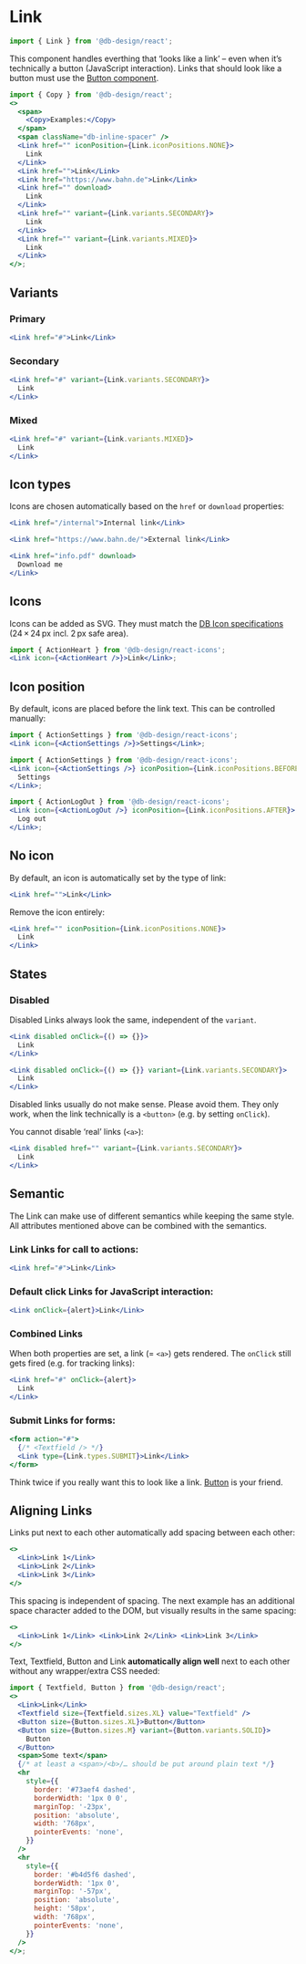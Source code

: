 # Link

```js
import { Link } from '@db-design/react';
```

This component handles everthing that ‘looks like a link’ – even when it’s technically a button (JavaScript interaction). Links that should look like a button must use the [Button component](/#/Components/Interactive/Button).

```jsx noeditor
import { Copy } from '@db-design/react';
<>
  <span>
    <Copy>Examples:</Copy>
  </span>
  <span className="db-inline-spacer" />
  <Link href="" iconPosition={Link.iconPositions.NONE}>
    Link
  </Link>
  <Link href="">Link</Link>
  <Link href="https://www.bahn.de">Link</Link>
  <Link href="" download>
    Link
  </Link>
  <Link href="" variant={Link.variants.SECONDARY}>
    Link
  </Link>
  <Link href="" variant={Link.variants.MIXED}>
    Link
  </Link>
</>;
```

## Variants

### Primary

```jsx
<Link href="#">Link</Link>
```

### Secondary

```jsx
<Link href="#" variant={Link.variants.SECONDARY}>
  Link
</Link>
```

### Mixed

```jsx
<Link href="#" variant={Link.variants.MIXED}>
  Link
</Link>
```

## Icon types

Icons are chosen automatically based on the `href` or `download` properties:

```jsx
<Link href="/internal">Internal link</Link>
```

```jsx
<Link href="https://www.bahn.de/">External link</Link>
```

```jsx
<Link href="info.pdf" download>
  Download me
</Link>
```

## Icons

Icons can be added as SVG. They must match the [DB Icon specifications](https://dpp.bahn-x.de/foundation/icons) (24 × 24 px incl. 2 px safe area).

```jsx
import { ActionHeart } from '@db-design/react-icons';
<Link icon={<ActionHeart />}>Link</Link>;
```

## Icon position

By default, icons are placed before the link text. This can be controlled manually:

```jsx
import { ActionSettings } from '@db-design/react-icons';
<Link icon={<ActionSettings />}>Settings</Link>;
```

```jsx
import { ActionSettings } from '@db-design/react-icons';
<Link icon={<ActionSettings />} iconPosition={Link.iconPositions.BEFORE}>
  Settings
</Link>;
```

```jsx
import { ActionLogOut } from '@db-design/react-icons';
<Link icon={<ActionLogOut />} iconPosition={Link.iconPositions.AFTER}>
  Log out
</Link>;
```

## No icon

By default, an icon is automatically set by the type of link:

```jsx
<Link href="">Link</Link>
```

Remove the icon entirely:

```jsx
<Link href="" iconPosition={Link.iconPositions.NONE}>
  Link
</Link>
```

## States

### Disabled

Disabled Links always look the same, independent of the `variant`.

```jsx
<Link disabled onClick={() => {}}>
  Link
</Link>
```

```jsx
<Link disabled onClick={() => {}} variant={Link.variants.SECONDARY}>
  Link
</Link>
```

Disabled links usually do not make sense. Please avoid them. They only work, when the link technically is a `<button>` (e.g. by setting `onClick`).

You cannot disable ‘real’ links (`<a>`):

```jsx
<Link disabled href="" variant={Link.variants.SECONDARY}>
  Link
</Link>
```

## Semantic

The Link can make use of different semantics while keeping the same style. All attributes mentioned above can be combined with the semantics.

### Link Links for call to actions:

```jsx
<Link href="#">Link</Link>
```

### Default click Links for JavaScript interaction:

```jsx
<Link onClick={alert}>Link</Link>
```

### Combined Links

When both properties are set, a link (= `<a>`) gets rendered. The `onClick` still gets fired (e.g. for tracking links):

```jsx
<Link href="#" onClick={alert}>
  Link
</Link>
```

### Submit Links for forms:

```jsx
<form action="#">
  {/* <Textfield /> */}
  <Link type={Link.types.SUBMIT}>Link</Link>
</form>
```

Think twice if you really want this to look like a link. [Button](/#/Components/Interactive/Button) is your friend.

## Aligning Links

Links put next to each other automatically add spacing between each other:

```jsx
<>
  <Link>Link 1</Link>
  <Link>Link 2</Link>
  <Link>Link 3</Link>
</>
```

This spacing is independent of spacing. The next example has an additional space character added to the DOM, but visually results in the same spacing:

```jsx
<>
  <Link>Link 1</Link> <Link>Link 2</Link> <Link>Link 3</Link>
</>
```

Text, Textfield, Button and Link **automatically align well** next to each other without any wrapper/extra CSS needed:

```jsx
import { Textfield, Button } from '@db-design/react';
<>
  <Link>Link</Link>
  <Textfield size={Textfield.sizes.XL} value="Textfield" />
  <Button size={Button.sizes.XL}>Button</Button>
  <Button size={Button.sizes.M} variant={Button.variants.SOLID}>
    Button
  </Button>
  <span>Some text</span>
  {/* at least a <span>/<b>/… should be put around plain text */}
  <hr
    style={{
      border: '#73aef4 dashed',
      borderWidth: '1px 0 0',
      marginTop: '-23px',
      position: 'absolute',
      width: '768px',
      pointerEvents: 'none',
    }}
  />
  <hr
    style={{
      border: '#b4d5f6 dashed',
      borderWidth: '1px 0',
      marginTop: '-57px',
      position: 'absolute',
      height: '58px',
      width: '768px',
      pointerEvents: 'none',
    }}
  />
</>;
```
